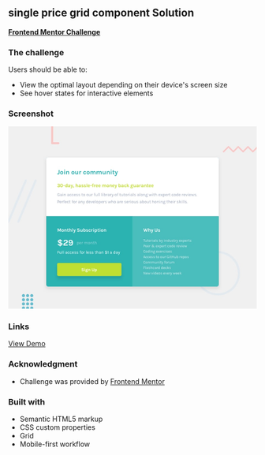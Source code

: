   <h2>single price grid component Solution</h2>
  <p>
    <a href="https://www.https://www.frontendmentor.io/challenges/single-price-grid-component-5ce41129d0ff452fec5abbbc/hub" target="_blank"><strong>Frontend Mentor Challenge</strong></a>
  </p>

### The challenge

Users should be able to:

- View the optimal layout depending on their device's screen size
- See hover states for interactive elements

### Screenshot

<div align='center'>
<img src='./design/desktop-preview.jpg' alt='single price grid component preview image'>
</div>

### Links

<a href="https://brayanlegarda1.github.io/single-price-grid-component/" target="_blank">View Demo</a>

### Acknowledgment

- Challenge was provided by [Frontend Mentor](https://www.frontendmentor.io)

### Built with

- Semantic HTML5 markup
- CSS custom properties
- Grid
- Mobile-first workflow
